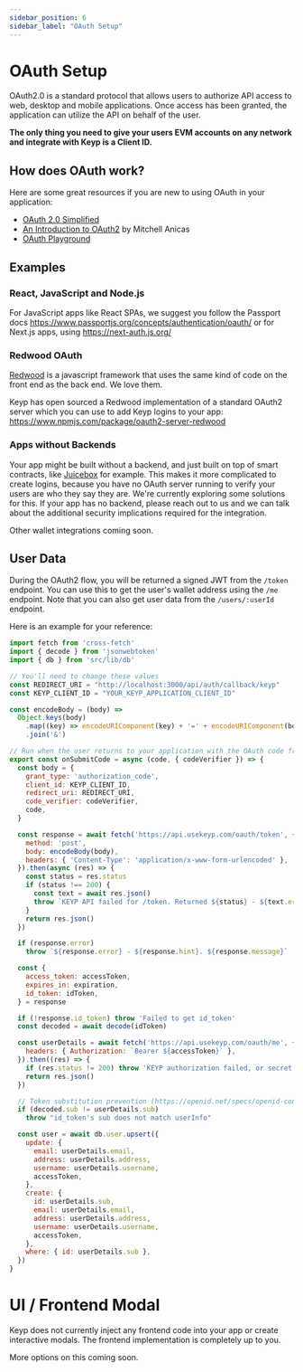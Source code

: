 ```yaml
---
sidebar_position: 6
sidebar_label: "OAuth Setup"
---
```


# OAuth Setup

OAuth2.0 is a standard protocol that allows users to authorize API access to web, desktop and mobile applications. Once access has been granted, the application can utilize the API on behalf of the user.

**The only thing you need to give your users EVM accounts on any network and integrate with Keyp is a Client ID.**

## How does OAuth work?

Here are some great resources if you are new to using OAuth in your application:

- [OAuth 2.0 Simplified](https://www.oauth.com/)
- [An Introduction to OAuth2](https://www.digitalocean.com/community/tutorials/an-introduction-to-oauth-2) by Mitchell Anicas
- [OAuth Playground](https://www.oauth.com/playground/)

## Examples

### React, JavaScript and Node.js

For JavaScript apps like React SPAs, we suggest you follow the Passport docs https://www.passportjs.org/concepts/authentication/oauth/ or for Next.js apps, using https://next-auth.js.org/

### Redwood OAuth

[Redwood](https://redwoodjs.com/) is a javascript framework that uses the same kind of code on the front end as the back end. We love them.

Keyp has open sourced a Redwood implementation of a standard OAuth2 server which you can use to add Keyp logins to your app: https://www.npmjs.com/package/oauth2-server-redwood

### Apps without Backends

Your app might be built without a backend, and just built on top of smart contracts, like [Juicebox](https://juicebox.money) for example. This makes it more complicated to create logins, because you have no OAuth server running to verify your users are who they say they are. We're currently exploring some solutions for this. If your app has no backend, please reach out to us and we can talk about the additional security implications required for the integration.

Other wallet integrations coming soon.

## User Data

During the OAuth2 flow, you will be returned a signed JWT from the `/token` endpoint. You can use this to get the user's wallet address using the `/me` endpoint. Note that you can also get user data from the `/users/:userId` endpoint.

Here is an example for your reference:

```js
import fetch from 'cross-fetch'
import { decode } from 'jsonwebtoken'
import { db } from 'src/lib/db'

// You'll need to change these values
const REDIRECT_URI = "http://localhost:3000/api/auth/callback/keyp"
const KEYP_CLIENT_ID = "YOUR_KEYP_APPLICATION_CLIENT_ID" 

const encodeBody = (body) =>
  Object.keys(body)
    .map((key) => encodeURIComponent(key) + '=' + encodeURIComponent(body[key]))
    .join('&')

// Run when the user returns to your application with the OAuth code from Keyp
export const onSubmitCode = async (code, { codeVerifier }) => {
  const body = {
    grant_type: 'authorization_code',
    client_id: KEYP_CLIENT_ID,
    redirect_uri: REDIRECT_URI,
    code_verifier: codeVerifier,
    code,
  }

  const response = await fetch('https://api.usekeyp.com/oauth/token', {
    method: 'post',
    body: encodeBody(body),
    headers: { 'Content-Type': 'application/x-www-form-urlencoded' },
  }).then(async (res) => {
    const status = res.status
    if (status !== 200) {
      const text = await res.json()
      throw `KEYP API failed for /token. Returned ${status} - ${text.error} ${text.error_description}`
    }
    return res.json()
  })

  if (response.error)
    throw `${response.error} - ${response.hint}. ${response.message}`

  const {
    access_token: accessToken,
    expires_in: expiration,
    id_token: idToken,
  } = response

  if (!response.id_token) throw 'Failed to get id_token'
  const decoded = await decode(idToken)

  const userDetails = await fetch('https://api.usekeyp.com/oauth/me', {
    headers: { Authorization: `Bearer ${accessToken}` },
  }).then((res) => {
    if (res.status != 200) throw 'KEYP authorization failed, or secret invalid'
    return res.json()
  })

  // Token substitution prevention (https://openid.net/specs/openid-connect-core-1_0.html#TokenSubstitution)
  if (decoded.sub != userDetails.sub)
    throw "id_token's sub does not match userInfo"

  const user = await db.user.upsert({
    update: {
      email: userDetails.email,
      address: userDetails.address,
      username: userDetails.username,
      accessToken,
    },
    create: {
      id: userDetails.sub,
      email: userDetails.email,
      address: userDetails.address,
      username: userDetails.username,
      accessToken,
    },
    where: { id: userDetails.sub },
  })
}
```

# UI / Frontend Modal

Keyp does not currently inject any frontend code into your app or create interactive modals. The frontend implementation is completely up to you.

More options on this coming soon.
